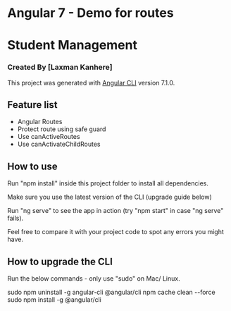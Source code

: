 # Angular 7 - Demo for routes
# Student Management
### Created By [Laxman Kanhere]

This project was generated with [Angular CLI](https://github.com/angular/angular-cli) version 7.1.0.

## Feature list
 * Angular Routes
 * Protect route using safe guard
 * Use canActiveRoutes
 * Use canActivateChildRoutes

How to use
----------

Run "npm install" inside this project folder to install all dependencies.

Make sure you use the latest version of the CLI (upgrade guide below)

Run "ng serve" to see the app in action (try "npm start" in case "ng serve" fails).

Feel free to compare it with your project code to spot any errors you might have.


How to upgrade the CLI
-----------------------

Run the below commands - only use "sudo" on Mac/ Linux.

sudo npm uninstall -g angular-cli @angular/cli
npm cache clean --force
sudo npm install -g @angular/cli
